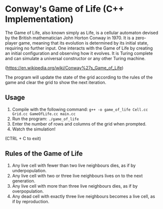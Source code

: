 # Conway's Game of Life (C++ Implementation)

The Game of Life, also known simply as Life, is a cellular automaton devised by the British mathematician John Horton Conway in 1970. It is a zero-player game, meaning that its evolution is determined by its initial state, requiring no further input. One interacts with the Game of Life by creating an initial configuration and observing how it evolves. It is Turing complete and can simulate a universal constructor or any other Turing machine.

(https://en.wikipedia.org/wiki/Conway%27s_Game_of_Life)

The program will update the state of the grid according to the rules of the game and clear the grid to show the next iteration.


## Usage

1. Compile with the following command: `g++ -o game_of_life Cell.cc Grid.cc GameOfLife.cc main.cc`
2. Run the program: `./game_of_life`
3. Enter the number of rows and columns of the grid when prompted.
4. Watch the simulation!

(CTRL + C to exit)

## Rules of the Game of Life

1. Any live cell with fewer than two live neighbours dies, as if by underpopulation.
2. Any live cell with two or three live neighbours lives on to the next generation.
3. Any live cell with more than three live neighbours dies, as if by overpopulation.
4. Any dead cell with exactly three live neighbours becomes a live cell, as if by reproduction.

